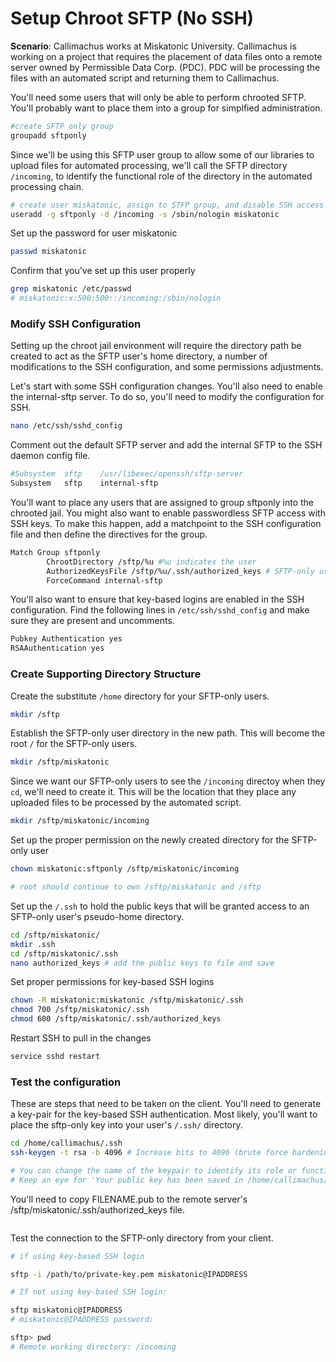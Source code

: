 Setup Chroot SFTP (No SSH)
==========================

**Scenario**: Callimachus works at Miskatonic University. Callimachus is working on a project that requires the placement of data files onto a remote server owned by Permissible Data Corp. (PDC). PDC will be processing the files with an automated script and returning them to Callimachus. 

You'll need some users that will only be able to perform chrooted SFTP. You'll probably want to place them into a group for simplfied administration. 

```bash
#create SFTP only group
groupadd sftponly
```

Since we'll be using this SFTP user group to allow some of our libraries to upload files for automated processing, we'll call the SFTP directory `/incoming`, to identify the functional role of the directory in the automated processing chain. 

```bash
# create user miskatonic, assign to STFP group, and disable SSH access 
useradd -g sftponly -d /incoming -s /sbin/nologin miskatonic 
```

Set up the password for user miskatonic

```bash
passwd miskatonic
```

Confirm that you've set up this user properly

```bash
grep miskatonic /etc/passwd
# miskatonic:x:500:500::/incoming:/sbin/nologin
```

### Modify SSH Configuration

Setting up the chroot jail environment will require the directory path be created to act as the SFTP user's home directory, a number of modifications to the SSH configuration, and some permissions adjustments.  

Let's start with some SSH configuration changes. You'll also need to enable the internal-sftp server. To do so, you'll need to modify the configuration for SSH.

```bash
nano /etc/ssh/sshd_config
```

Comment out the default SFTP server and add the internal SFTP to the SSH daemon config file.

```bash
#Subsystem	sftp	/usr/libexec/openssh/sftp-server
Subsystem	sftp	internal-sftp
```

You'll want to place any users that are assigned to group sftponly into the chrooted jail. You might also want to enable passwordless SFTP access with SSH keys. To make this happen, add a matchpoint to the SSH configuration file and then define the directives for the group. 

```bash
Match Group sftponly
		ChrootDirectory /sftp/%u #%u indicates the user
		AuthorizedKeysFile /sftp/%u/.ssh/authorized_keys # SFTP-only user's public key
		ForceCommand internal-sftp
```

You'll also want to ensure that key-based logins are enabled in the SSH configuration. Find the following lines in ```/etc/ssh/sshd_config``` and make sure they are present and uncomments.

```bash
Pubkey Authentication yes
RSAAuthentication yes
```

### Create Supporting Directory Structure

Create the substitute ```/home``` directory for your SFTP-only users.

```bash
mkdir /sftp
```

Establish the SFTP-only user directory in the new path. This will become the root ```/``` for the SFTP-only users. 

```bash
mkdir /sftp/miskatonic
```

Since we want our SFTP-only users to see the ```/incoming``` directoy when they ```cd```, we'll need to create it. This will be the location that they place any uploaded files to be processed by the automated script.

```bash
mkdir /sftp/miskatonic/incoming
```

Set up the proper permission on the newly created directory for the SFTP-only user

```bash
chown miskatonic:sftponly /sftp/miskatonic/incoming

# root should continue to own /sftp/miskatonic and /sftp
```

Set up the ```/.ssh``` to hold the public keys that will be granted access to an SFTP-only user's pseudo-home directory.

```bash
cd /sftp/miskatonic/
mkdir .ssh
cd /sftp/miskatonic/.ssh
nano authorized_keys # add the public keys to file and save
```

Set proper permissions for key-based SSH logins

```bash
chown -R miskatonic:miskatonic /sftp/miskatonic/.ssh
chmod 700 /sftp/miskatonic/.ssh
chmod 600 /sftp/miskatonic/.ssh/authorized_keys
```

Restart SSH to pull in the changes

```bash
service sshd restart
```

### Test the configuration

These are steps that need to be taken on the client. You'll need to generate a key-pair for the key-based SSH authentication. Most likely, you'll want to place the sftp-only key into your user's ```/.ssh/``` directory.

```bash
cd /home/callimachus/.ssh
ssh-keygen -t rsa -b 4096 # Increase bits to 4096 (brute force hardening)

# You can change the name of the keypair to identify its role or function. 
# Keep an eye for 'Your public key has been saved in /home/callimachus/.ssh/FILENAME.pub'
```

You'll need to copy FILENAME.pub to the remote server's /sftp/miskatonic/.ssh/authorized_keys file.

```bash

```

Test the connection to the SFTP-only directory from your client. 

```bash
# if using key-based SSH login

sftp -i /path/to/private-key.pem miskatonic@IPADDRESS 
```

```bash
# If not using key-based SSH login:

sftp miskatonic@IPADDRESS
# miskatonic@IPADDRESS password:

sftp> pwd
# Remote working directory: /incoming
```




